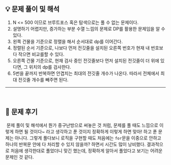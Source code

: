 ## 💡 문제 풀이 및 해석

1.  N <= 500 이므로 브루트포스 혹은 탐색으로는 풀 수 없는 문제이다.
2.  설명하기 어렵지만, 증가하는 부분 수열 느낌의 문제로 DP를 활용한 문제임을 알 수 있다.
3.  왼쪽 건물을 기준으로 정렬을 해서 순서대로 dp를 이어간다.
4.  정렬된 순서 기준으로, 나보다 먼저 전깃줄을 설치된 오른쪽 번호가 현재 내 번호보다 작으면 비교를할 수 있다.
5.  오른쪽 건물 기준으로, 현재 검사 중인 전깃줄보다 먼저 설치된 전깃줄이 더 위에 있다면, 그 위치의 dp를 검사한다.
6.  5번을 끝까지 반복하면 안겹치는 최대의 전깃줄 개수가 나온다. 따라서 전체에서 최대 전깃줄 개수를 빼주면 된다.

---
​
## 🤔 문제 후기
​
문제 풀이 및 해석에서 뭔가 중구난방으로 써놓은 것 처럼, 문제를 풀 때도 느낌으로 이렇게 하면 될 것이다~ 라고 생각하고 푼 것이지 정확하게 이렇게 하면 맞아! 하고 푼 문제는 아니다. 그렇게 풀다보니 로직을 구현할 때도 처음에는 `for`문을 이중으로 안하고 하나의 반복문 안에 다 처리할 수 있지 않을까? 하면서 시간도 많이 낭비했다. 결과적으로 처음에 생각한대로 풀었더니 맞긴 했는데, 정확하게 알아서 풀었다고 보기는 어려운 문제인 것 같다.
